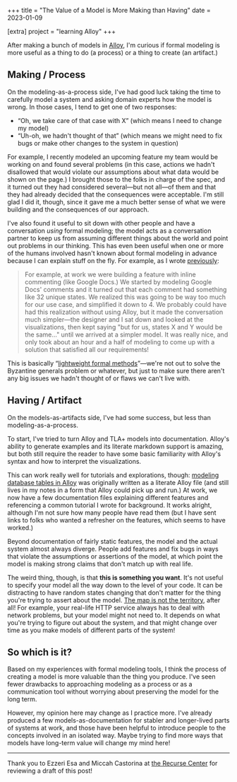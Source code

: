 +++
title = "The Value of a Model is More Making than Having"
date = 2023-01-09

[extra]
project = "learning Alloy"
+++

After making a bunch of models in [Alloy](@/posts/alloy.md), I'm curious if formal modeling is more useful as a thing to do (a process) or a thing to create (an artifact.)

## Making / Process

On the modeling-as-a-process side, I've had good luck taking the time to carefully model a system and asking domain experts how the model is wrong. In those cases, I tend to get one of two responses:

- “Oh, we take care of that case with X” (which means I need to change my model)
- “Uh-oh, we hadn't thought of that” (which means we might need to fix bugs or make other changes to the system in question)

For example, I recently modeled an upcoming feature my team would be working on and found several problems (in this case, actions we hadn't disallowed that would violate our assumptions about what data would be shown on the page.) I brought those to the folks in charge of the spec, and it turned out they had considered several—but not all—of them and that they had already decided that the consequences were acceptable. I'm still glad I did it, though, since it gave me a much better sense of what we were building and the consequences of our approach.

I've also found it useful to sit down with other people and have a conversation _using_ formal modeling; the model acts as a conversation partner to keep us from assuming different things about the world and point out problems in our thinking. This has even been useful when one or more of the humans involved hasn't known about formal modeling in advance because I can explain stuff on the fly. For example, as I wrote [previously](@/posts/alloy.md):

> For example, at work we were building a feature with inline commenting (like Google Docs.) We started by modeling Google Docs' comments and it turned out that each comment had something like 32 unique states. We realized this was going to be way too much for our use case, and simplified it down to 4. We probably could have had this realization without using Alloy, but it made the conversation much simpler—the designer and I sat down and looked at the visualizations, then kept saying "but for us, states X and Y would be the same…" until we arrived at a simpler model. It was really nice, and only took about an hour and a half of modeling to come up with a solution that satisfied all our requirements!

This is basically “[lightweight formal methods](https://en.wikipedia.org/wiki/Formal_methods#Lightweight_formal_methods)”—we're not out to solve the Byzantine generals problem or whatever, but just to make sure there aren't any big issues we hadn't thought of or flaws we can't live with.

## Having / Artifact

On the models-as-artifacts side, I've had some success, but less than modeling-as-a-process.

To start, I've tried to turn Alloy and TLA+ models into documentation. Alloy's ability to generate examples and its literate markdown support is amazing, but both still require the reader to have some basic familiarity with Alloy's syntax and how to interpret the visualizations.

This can work really well for tutorials and explorations, though: [modeling database tables in Alloy](@/posts/modeling-database-tables-in-alloy.md) was originally written as a literate Alloy file (and still lives in my notes in a form that Alloy could pick up and run.) At work, we now have a few documentation files explaining different features and referencing a common tutorial I wrote for background. It works alright, although I'm not sure how many people have read them (but I have sent links to folks who wanted a refresher on the features, which seems to have worked.)

Beyond documentation of fairly static features, the model and the actual system almost always diverge. People add features and fix bugs in ways that violate the assumptions or assertions of the model, at which point the model is making strong claims that don't match up with real life.

The weird thing, though, is that **this is something you want**. It's not useful to specify your model all the way down to the level of your code. It can be distracting to have random states changing that don't matter for the thing you're trying to assert about the model. [The map is not the territory](https://en.wikipedia.org/wiki/Map%E2%80%93territory_relation), after all! For example, your real-life HTTP service always has to deal with network problems, but your model might not need to. It depends on what you're trying to figure out about the system, and that might change over time as you make models of different parts of the system!

## So which is it?

Based on my experiences with formal modeling tools, I think the process of creating a model is more valuable than the thing you produce. I've seen fewer drawbacks to approaching modeling as a process or as a communication tool without worrying about preserving the model for the long term.

However, my opinion here may change as I practice more. I've already produced a few models-as-documentation for stabler and longer-lived parts of systems at work, and those have been helpful to introduce people to the concepts involved in an isolated way. Maybe trying to find more ways that models have long-term value will change my mind here!

---

Thank you to Ezzeri Esa and Miccah Castorina at [the Recurse Center](https://recurse.com) for reviewing a draft of this post!
